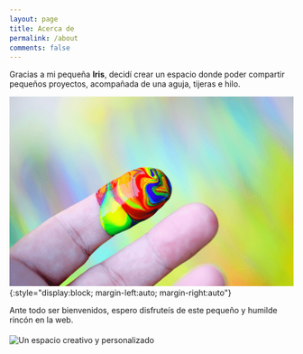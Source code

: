 ```yaml
---
layout: page
title: Acerca de
permalink: /about
comments: false
---
```


Gracias a mi pequeña **Iris**, decidí crear un espacio donde poder compartir pequeños proyectos, acompañada de una aguja, tijeras e hilo.

![Avatar](/assets/images/avatar.png){:style="display:block; margin-left:auto; margin-right:auto"}

Ante todo ser bienvenidos, espero disfruteís de este pequeño y humilde rincón en la web.

<img class="shadow-lg" src="{{site.baseurl}}/assets/images/avatar.png" align="middle" alt="Un espacio creativo y personalizado" />
